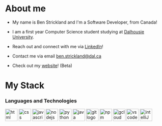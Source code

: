 <h1>About me</h1>
<ul>
  <li><p align="left">My name is Ben Strickland and I'm a Software Developer, from Canada!</p></li>
  <li><p align="left">I am a first year Computer Science student studying at <a href="https://www.dal.ca/">Dalhousie University</a>.</p></li>
  <li><p align="left">Reach out and connect with me via <a href="https://www.linkedin.com/in/benpjstrickland/">LinkedIn</a>! </p></li>
  <li><p align="left">Contact me via email <a href="mailto:ben.strickland@dal.ca">ben.strickland@dal.ca</a></p></li>
  <li><p align="left">Check out my <a href="https://benpjstrickland.github.io">website</a>! (Beta)</p></li>
</ul>
<h1 align="left">My Stack</h1>
<div align="left">
  <h3 align="left">Languages and Technologies</h3>
  <img src="https://cdn.jsdelivr.net/gh/devicons/devicon@latest/icons/html5/html5-original.svg" height="40" alt="html logo" />      
  <img src="https://cdn.jsdelivr.net/gh/devicons/devicon@latest/icons/css3/css3-original.svg" height="40" alt="css logo"/>      
  <img src="https://cdn.jsdelivr.net/gh/devicons/devicon/icons/javascript/javascript-original.svg" height="40" alt="javascript logo"  />
  
  <img src="https://cdn.jsdelivr.net/gh/devicons/devicon@latest/icons/nodejs/nodejs-original-wordmark.svg" height="40" alt="nodejs logo"/>
          
  <img src="https://cdn.jsdelivr.net/gh/devicons/devicon@latest/icons/python/python-original.svg" height="40" alt="python logo"/>
  <img src="https://cdn.jsdelivr.net/gh/devicons/devicon@latest/icons/java/java-original.svg" height="40" alt="java logo"/>
  <img src="https://cdn.jsdelivr.net/gh/devicons/devicon@latest/icons/git/git-original.svg" height="40" alt="git logo"/>
  <img src="https://cdn.jsdelivr.net/gh/devicons/devicon@latest/icons/npm/npm-original-wordmark.svg" height ="40" alt="npm logo"/>
  <img src="https://cdn.jsdelivr.net/gh/devicons/devicon@latest/icons/googlecloud/googlecloud-original.svg" height="40" alt="gcloud logo"/>
  <img src="https://cdn.jsdelivr.net/gh/devicons/devicon@latest/icons/vscode/vscode-original.svg" height="40" alt="vscode logo"/>
  <img src="https://cdn.jsdelivr.net/gh/devicons/devicon@latest/icons/intellij/intellij-original.svg" height="40" alt="intelliJ logo"/>
  
          
</div>
